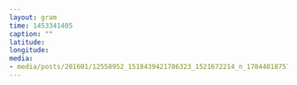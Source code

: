 ```yaml
---
layout: gram
time: 1453341405
caption: ""
latitude: 
longitude: 
media:
- media/posts/201601/12558952_1518439421786323_1521672214_n_17844018757089079.jpg
---
```

